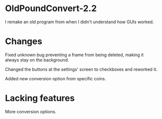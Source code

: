 # OldPoundConvert-2.2

 I remake an old program from when I didn't understand how GUIs worked.


# Changes
Fixed unknown bug preventing a frame from being deleted, making it always stay on the background.

Changed the buttons at the settings' screen to checkboxes and reworked it.

Added new conversion option from specific coins.

# Lacking features

More conversion options.
